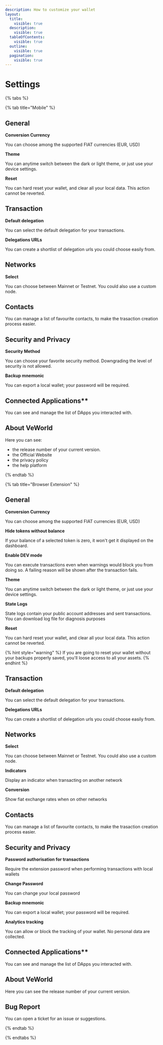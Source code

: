 ```yaml
---
description: How to customize your wallet
layout:
  title:
    visible: true
  description:
    visible: true
  tableOfContents:
    visible: true
  outline:
    visible: true
  pagination:
    visible: true
---
```


# Settings

{% tabs %}

{% tab title="Mobile" %} 

## General

**Conversion Currency**

You can choose among the supported FIAT currencies (EUR, USD)

**Theme**

You can anytime switch between the dark or light theme, or just use your device settings.

**Reset**

You can hard reset your wallet, and clear all your local data.
This action cannot be reverted.

## Transaction

**Default delegation**

You can select the default delegation for your transactions.

**Delegations URLs**

You can create a shortlist of delegation urls you could choose easily from.

## Networks

**Select**

You can choose between Mainnet or Testnet.
You could also use a custom node.

## Contacts

You can manage a list of favourite contacts, to make the trasaction creation process easier.

## Security and Privacy

**Security Method**

You can choose your favorite security method.
Downgrading the level of security is not allowed.

**Backup mnemonic**

You can export a local wallet; your password will be required.

## Connected Applications**

You can see and manage the list of DApps you interacted with.

## About VeWorld

Here you can see:
- the release number of your current version.
- the Official Website
- the privacy policy
- the help platform

{% endtab %}

{% tab title="Browser Extension" %}

## General

**Conversion Currency**

You can choose among the supported FIAT currencies (EUR, USD)

**Hide tokens without balance**

If your balance of a selected token is zero, it won't get it displayed on the dashboard.

**Enable DEV mode**

You can execute transactions even when warnings would block you from doing so. A failing reason will be shown after the transaction fails.

**Theme**

You can anytime switch between the dark or light theme, or just use your device settings.

**State Logs**

State logs contain your public account addresses and sent transactions.
You can download log file for diagnosis purposes

**Reset**

You can hard reset your wallet, and clear all your local data.
This action cannot be reverted.

{% hint style="warning" %}
If you are going to reset your wallet without your backups properly saved, you'll loose access to all your assets.
{% endhint %}




## Transaction

**Default delegation**

You can select the default delegation for your transactions.

**Delegations URLs**

You can create a shortlist of delegation urls you could choose easily from.

## Networks

**Select**

You can choose between Mainnet or Testnet.
You could also use a custom node.

**Indicators**

Display an indicator when transacting on another network

**Conversion**

Show fiat exchange rates when on other networks

## Contacts

You can manage a list of favourite contacts, to make the trasaction creation process easier.

## Security and Privacy

**Password authorisation for transactions**

Require the extension password when performing transactions with local wallets

**Change Password**

You can change your local password

**Backup mnemonic**

You can export a local wallet; your password will be required.

**Analytics tracking**

You can allow or block the tracking of your wallet. No personal data are collected.

## Connected Applications**

You can see and manage the list of DApps you interacted with.

## About VeWorld

Here you can see the release number of your current version.

## Bug Report

You can open a ticket for an issue or suggestions.

{% endtab %}

{% endtabs %}

